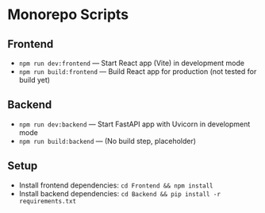 # Monorepo Scripts

## Frontend
- `npm run dev:frontend` — Start React app (Vite) in development mode
- `npm run build:frontend` — Build React app for production (not tested for build yet)

## Backend
- `npm run dev:backend` — Start FastAPI app with Uvicorn in development mode
- `npm run build:backend` — (No build step, placeholder)

## Setup
- Install frontend dependencies: `cd Frontend && npm install`
- Install backend dependencies: `cd Backend && pip install -r requirements.txt`
